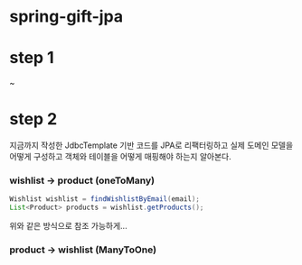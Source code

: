 # spring-gift-jpa

# step 1

~

# step 2

지금까지 작성한 JdbcTemplate 기반 코드를 JPA로 리팩터링하고 실제 도메인 모델을 어떻게 구성하고 객체와 테이블을 어떻게 매핑해야 하는지 알아본다.

### wishlist &rarr; product (oneToMany)

```java
Wishlist wishlist = findWishlistByEmail(email);
List<Product> products = wishlist.getProducts();
```

위와 같은 방식으로 참조 가능하게...

### product &rarr; wishlist (ManyToOne)

